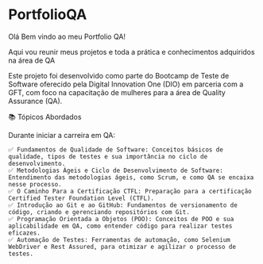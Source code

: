 # PortfolioQA

Olá Bem vindo ao meu Portfolio QA!

Aqui vou reunir meus projetos e  toda a prática e conhecimentos adquiridos na área de QA



Este projeto foi desenvolvido como parte do Bootcamp de Teste de Software oferecido pela Digital Innovation One (DIO) em parceria com a GFT, com foco na capacitação de mulheres para a área de Quality Assurance (QA).


📚 Tópicos Abordados

Durante iniciar a carreira em QA:

    ✅ Fundamentos de Qualidade de Software: Conceitos básicos de qualidade, tipos de testes e sua importância no ciclo de desenvolvimento.
    ✅ Metodologias Ágeis e Ciclo de Desenvolvimento de Software: Entendimento das metodologias ágeis, como Scrum, e como QA se encaixa nesse processo.
    ✅ O Caminho Para a Certificação CTFL: Preparação para a certificação Certified Tester Foundation Level (CTFL).
    ✅ Introdução ao Git e ao GitHub: Fundamentos de versionamento de código, criando e gerenciando repositórios com Git.
    ✅ Programação Orientada a Objetos (POO): Conceitos de POO e sua aplicabilidade em QA, como entender código para realizar testes eficazes.
    ✅ Automação de Testes: Ferramentas de automação, como Selenium WebDriver e Rest Assured, para otimizar e agilizar o processo de testes.

